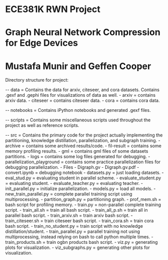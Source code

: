 # ECE381K RWN Project
# Graph Neural Network Compression for Edge Devices
# Mustafa Munir and Geffen Cooper

Directory structure for project:

-- data = Contains the data for arxiv, citeseer, and cora datasets. Contains .gexf and .gephi files for visualizations of data as well.
	- arxiv = contains arxiv data.
	- citeseer = contains citeseer data.
	- cora = contains cora data. 
	
-- notebooks = Contains iPython notebooks and generated .gexf files.

-- scripts = Contains some miscellaneous scripts used throughout the project as well as reference scripts.
	
-- src = Contains the primary code for the project actually implementing the partitioning, knowledge distillation, parallelization, and subgraph training.
	- archive = contains some archived results/code.
	- fil-result = contains some memory profiling results.
	- gml = contains gml files of some datasets partitions.
	- logs = contains some log files generated for debugging.
	- parallelization_playground = contains some practice parallelization files for debugging parallelization.
	- Files
		- Digraph.gv
		- Digraph.gv.pdf
		- convert.ipynb = debugging notebook
		- datasets.py = just loading datasets.
		- eval_stud.py = evaluating student in parallel scheme.
		- evaluate_student.py = evaluating student.
		- evaluate_teacher.py = evaluating teacher.
		- init_parallel.py = initialize parallelization.
		- models.py = load all models.
		- new_train_parallel.py = complete parallel training script using multiprocessing.
		- partition_graph.py = partitioning graph.
		- prof_mem.sh = bash script for profiling memory.
		- train.py = non-parallel complete training script.
		- train_all.sh = train all bash script.
		- train_all_p.sh = train all in parallel bash script.
		- train_arxiv.sh = train arxiv bash script.
		- train_citeseer.sh = train citeseer bash script.
		- train_cora.sh = train cora bash script.
		- train_no_student.py = train script with no knowledge distillation/student.
		- train_parallel.py = parallel training not using multiprocessing, instead relying on bash to call python multiple times.
		- train_products.sh = train ogbn products bash script.
		- viz.py = generating plots for visualization.
		- viz_subgraphs.py = generating other plots for visualization.
